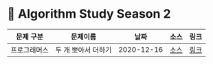 # 📌 Algorithm Study Season 2

|  문제 구분   |      문제이름       |    날짜    |                                  소스                                  |                               링크                               |
| :----------: | :-----------------: | :--------: | :--------------------------------------------------------------------: | :--------------------------------------------------------------: |
| 프로그래머스 | 두 개 뽀아서 더하기 | 2020-12-16 | [소스](../../SwiftAlgorithm/SwiftAlgorithm/Programmers/PG-68644.swift) | [링크](https://programmers.co.kr/learn/courses/30/lessons/68644) |
